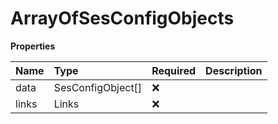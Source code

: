 # ArrayOfSesConfigObjects

**Properties**

| Name  | Type              | Required | Description |
| :---- | :---------------- | :------- | :---------- |
| data  | SesConfigObject[] | ❌       |             |
| links | Links             | ❌       |             |
